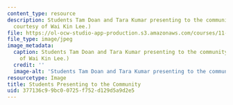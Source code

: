 ```yaml
---
content_type: resource
description: Students Tam Doan and Tara Kumar presenting to the community. (Photo
  courtesy of Wai Kin Lee.)
file: https://ol-ocw-studio-app-production.s3.amazonaws.com/courses/11-310j-media-technology-and-city-design-and-development-fall-2002/377136c99bc00725f752d129d5a9d2e5_11-310jf02.jpg
file_type: image/jpeg
image_metadata:
  caption: Students Tam Doan and Tara Kumar presenting to the community. (Photo courtesy
    of Wai Kin Lee.)
  credit: ''
  image-alt: 'Students Tam Doan and Tara Kumar presenting to the community. '
resourcetype: Image
title: Students Presenting to the Community
uid: 377136c9-9bc0-0725-f752-d129d5a9d2e5
---
```

